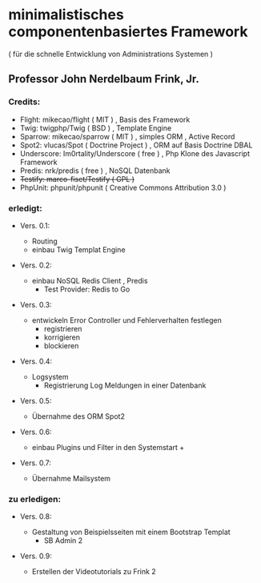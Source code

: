 # minimalistisches componentenbasiertes Framework
( für die schnelle Entwicklung von Administrations Systemen )

## Professor John Nerdelbaum Frink, Jr.



### Credits:

+ Flight: mikecao/flight ( MIT ) , Basis des Framework
+ Twig: twigphp/Twig ( BSD ) , Template Engine
+ Sparrow: mikecao/sparrow ( MIT ) , simples ORM , Active Record
+ Spot2: vlucas/Spot ( Doctrine Project ) , ORM auf Basis Doctrine DBAL
+ Underscore: Im0rtality/Underscore ( free ) , Php Klone des Javascript Framework
+ Predis: nrk/predis ( free ) , NoSQL Datenbank
+ <s>Testify: marco-fiset/Testify ( GPL )</s>
+ PhpUnit: phpunit/phpunit ( Creative Commons Attribution 3.0 )

### erledigt: 

+ Vers. 0.1:
    + Routing
    + einbau Twig Templat Engine

+ Vers. 0.2:
    + einbau NoSQL Redis Client , Predis
    	+ Test Provider: Redis to Go

+ Vers. 0.3:
    + entwickeln Error Controller und Fehlerverhalten festlegen
    	+ registrieren
    	+ korrigieren
    	+ blockieren

+ Vers. 0.4:
	+ Logsystem
		+ Registrierung Log Meldungen in einer Datenbank

+ Vers. 0.5:
	+ Übernahme des ORM Spot2

+ Vers. 0.6:
    + einbau Plugins und Filter in den Systemstart
    	+

+ Vers. 0.7:
	+ Übernahme Mailsystem 

### zu erledigen:

+ Vers. 0.8:
    + Gestaltung von Beispielsseiten mit einem Bootstrap Templat
    	+ SB Admin 2

+ Vers. 0.9:
	+ Erstellen der Videotutorials zu Frink 2